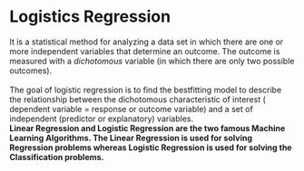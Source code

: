 # Logistics Regression 
It is a statistical method for analyzing a data set in which there are one or more independent variables that determine an outcome. 
The outcome is measured with a $dichotomous$ variable (in which there are only two possible outcomes). 
<br>
<br>
The goal of logistic regression is to find the bestfitting model to describe the relationship between the dichotomous characteristic of 
interest ( dependent variable = response or outcome variable) and a set of independent (predictor or explanatory) variables.
<br>
<b>Linear Regression and Logistic Regression are the two famous Machine Learning Algorithms. The Linear Regression is used for solving 
Regression problems whereas Logistic Regression is used for solving the Classification problems.</b>
